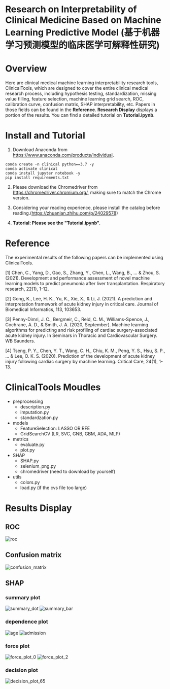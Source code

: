 # Research on Interpretability of Clinical Medicine Based on Machine Learning Predictive Model (基于机器学习预测模型的临床医学可解释性研究)


# Overview
Here are clinical medical machine learning interpretability research tools, ClinicalTools, which are designed to cover 
the entire clinical medical research process, including hypothesis testing, standardization, missing value 
filling, feature selection, machine learning grid search, ROC, calibration curve, confusion matrix, SHAP 
interpretability, etc. Papers in those fields can be found in the **Reference**.
 **Research Display** displays a portion of the results. You can find a detailed tutorial on 
 **Tutorial.ipynb**.


# Install and Tutorial

1. Download Anaconda from https://www.anaconda.com/products/individual.
```
conda create -n clinical python==3.7 -y
conda activate clinical
conda install jupyter notebook -y
pip install requirements.txt
```
2. Please download the Chromedriver from https://chromedriver.chromium.org/, making sure to match the Chrome version.

3. Considering your reading experience, please install the catalog before reading.(https://zhuanlan.zhihu.com/p/24029578)

4. **Tutorial: Please see the "Tutorial.ipynb".**

# Reference

The experimental results of the following papers can be implemented using ClinicalTools.

[1] Chen, C., Yang, D., Gao, S., Zhang, Y., Chen, L., Wang, B., ... & Zhou, S. (2021). Development and performance assessment of novel machine learning models to predict pneumonia after liver transplantation. Respiratory research, 22(1), 1-12.

[2] Gong, K., Lee, H. K., Yu, K., Xie, X., & Li, J. (2021). A prediction and interpretation framework of acute kidney injury in critical care. Journal of Biomedical Informatics, 113, 103653.

[3] Penny-Dimri, J. C., Bergmeir, C., Reid, C. M., Williams-Spence, J., Cochrane, A. D., & Smith, J. A. (2020, September). Machine learning algorithms for predicting and risk profiling of cardiac surgery-associated acute kidney injury. In Seminars in Thoracic and Cardiovascular Surgery. WB Saunders.

[4] Tseng, P. Y., Chen, Y. T., Wang, C. H., Chiu, K. M., Peng, Y. S., Hsu, S. P., ... & Lee, O. K. S. (2020). Prediction of the development of acute kidney injury following cardiac surgery by machine learning. Critical Care, 24(1), 1-13.

# ClinicalTools Moudles
- preprocessing
  - description.py
  - imputation.py
  - standardzation.py
- models
  - FeatureSelection: LASSO OR RFE
  - GridSearchCV (LR, SVC, GNB, GBM, ADA, MLP)
- metrics
  - evaluate.py
  - plot.py
- SHAP
  - SHAP.py
  - selenium_png.py
  - chromedriver (need to download by yourself)
- utils
  - colors.py
  - load.py (if the cvs file too large)

# Results Display

## ROC
![roc](./Example_pics/roc.png)

## Confusion matrix

![confusion_matrix](./Example_pics/Confusion_matrix.png)

## SHAP 

### summary plot
![summary_dot](./Example_pics/summary_dot.png)
![summary_bar](./Example_pics/summary_bar.png)


### dependence plot

![age](./Example_pics/Age.png)
![admission](./Example_pics/Admission.png)

### force plot

![force_plot_0](./Example_pics/force_plot_patients_0.png)
![force_plot_2](./Example_pics/force_plot_patients_2.png)

### decision plot

![decision_plot_65](./Example_pics/patient_39.png)
